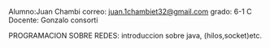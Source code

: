 Alumno:Juan Chambi 
correo: juan.1chambiet32@gmail.com
grado: 6-1 C
Docente: Gonzalo consorti

PROGRAMACION SOBRE REDES: introduccion sobre java, (hilos,socket)etc.
